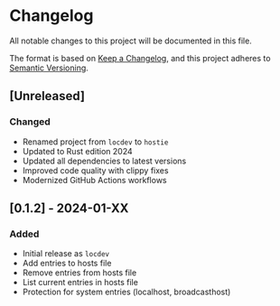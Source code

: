 # Changelog

All notable changes to this project will be documented in this file.

The format is based on [Keep a Changelog](https://keepachangelog.com/en/1.0.0/),
and this project adheres to [Semantic Versioning](https://semver.org/spec/v2.0.0.html).

## [Unreleased]

### Changed

- Renamed project from `locdev` to `hostie`
- Updated to Rust edition 2024
- Updated all dependencies to latest versions
- Improved code quality with clippy fixes
- Modernized GitHub Actions workflows

## [0.1.2] - 2024-01-XX

### Added

- Initial release as `locdev`
- Add entries to hosts file
- Remove entries from hosts file  
- List current entries in hosts file
- Protection for system entries (localhost, broadcasthost)
